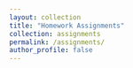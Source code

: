 ```yaml
---
layout: collection
title: "Homework Assignments"
collection: assignments
permalink: /assignments/
author_profile: false
---
```

